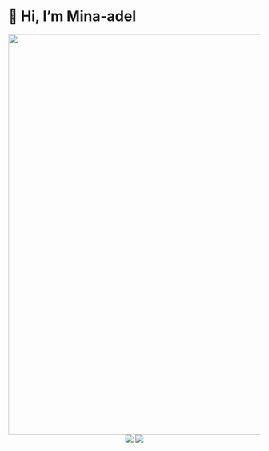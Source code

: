 # 👋 Hi, I’m Mina-adel

<p align="center">
  <!-- Contribution calendar graph -->
  <img src="https://activity-graph.herokuapp.com/graph?username=Mina-adel-vaxoo1&theme=react-dark&area=true&hide_border=true" width="800" />

  <br/>

  <!-- Streak stats -->
  <img src="https://github-readme-streak-stats.herokuapp.com/?user=Mina-adel-vaxoo1&theme=dark-metrix" />

  <!-- Overall stats -->
  <img src="https://github-readme-stats.vercel.app/api?username=Mina-adel-vaxoo1&show_icons=true&theme=dark" />
</p>
